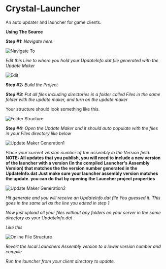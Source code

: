 # Crystal-Launcher
An auto updater and launcher for game clients.

**Using The Source**

**Step #1:**
*Navigate here.*

![Navigate To](https://i.imgur.com/xEzOm6f.png)



*Edit this Line to where you hold your UpdateInfo.dat file generated with the Update Maker*



![Edit](https://i.imgur.com/cWsO5AL.png)

**Step #2:** *Build the Project*

**Step #3:** *Put all files including directories in a folder called Files in the same folder with the update maker, and turn on the update maker*

Your structure should look something like this.



![Folder Structure](https://i.imgur.com/fwIyYk9.png)

**Step #4:**
*Open the Update Maker and it should auto populate with the files in your Files directory like below*



![Update Maker Generation1](https://i.imgur.com/gw1dtvJ.png)



*Place your current version number of the assembly in the Version field.*
**NOTE: All updates that you publish, you will need to include a new version of the launcher with a version (In the compiled Launcher's Assembly Version) that matches the the version number generated in the UpdateInfo.dat**
**Just make sure your launcher assembly version matches the update. you can do that by opening the Launcher project properties**


![Update Maker Generation2](https://i.imgur.com/s3oHXFP.png)

*Hit generate and you will receive an UpdateInfo.dat file*
*You guessed it. This goes in the same url as the line you edited in step 1*

*Now just upload all your files without any folders on your server in the same directory as your UpdateInfo.dat*



*Like this*


![Online File Structure](https://i.imgur.com/CMZIWoW.png)



*Revert the local Launchers Assembly version to a lower version number and compile*

*Run the launcher from your client directory to update.*
